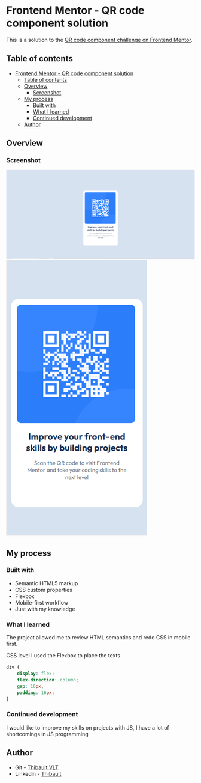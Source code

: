 # Frontend Mentor - QR code component solution

This is a solution to the [QR code component challenge on Frontend Mentor](https://www.frontendmentor.io/challenges/qr-code-component-iux_sIO_H).

## Table of contents

- [Frontend Mentor - QR code component solution](#frontend-mentor---qr-code-component-solution)
  - [Table of contents](#table-of-contents)
  - [Overview](#overview)
    - [Screenshot](#screenshot)
  - [My process](#my-process)
    - [Built with](#built-with)
    - [What I learned](#what-i-learned)
    - [Continued development](#continued-development)
  - [Author](#author)

## Overview

### Screenshot

![Desktop](./desktop_screenshot.PNG)
![Mobile](./mobile_screenshot.PNG)

## My process

### Built with

- Semantic HTML5 markup
- CSS custom properties
- Flexbox
- Mobile-first workflow
- Just with my knowledge

### What I learned

The project allowed me to review HTML semantics and redo CSS in mobile first.

CSS level I used the Flexbox to place the texts

```css
div {
    display: flex;
    flex-direction: column;
    gap: 16px;
    padding: 16px;
}
```

### Continued development

I would like to improve my skills on projects with JS, I have a lot of shortcomings in JS programming

## Author

- Git - [Thibault VLT](https://github.com/ThibaultVlt)
- Linkedin - [Thibault](https://www.linkedin.com/in/thibaultvollet/)
